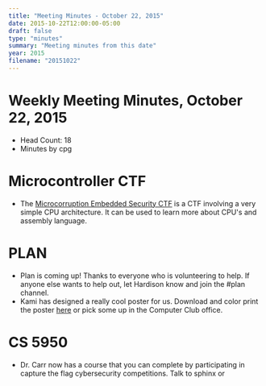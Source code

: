 ```yaml
---
title: "Meeting Minutes - October 22, 2015"
date: 2015-10-22T12:00:00-05:00
draft: false
type: "minutes"
summary: "Meeting minutes from this date"
year: 2015
filename: "20151022"
---
```


# Weekly Meeting Minutes, October 22, 2015

- Head Count: 18
- Minutes by cpg

# Microcontroller CTF

- The [Microcorruption Embedded Security CTF](https://microcorruption.com/login) is a CTF involving a very simple CPU architecture. It can be used to learn more about CPU's and assembly language.

# PLAN

- Plan is coming up! Thanks to everyone who is volunteering to help. If anyone else wants to help out, let Hardison know and join the #plan channel.
- Kami has designed a really cool poster for us. Download and color print the poster [here](https://goo.gl/zCPuz8) or pick some up in the Computer Club office.

# CS 5950

- Dr. Carr now has a course that you can complete by participating in capture the flag cybersecurity competitions. Talk to sphinx or 
